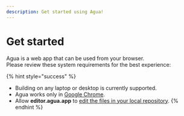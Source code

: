 ```yaml
---
description: Get started using Agua!
---
```


# Get started

Agua is a web app that can be used from your browser.\
Please review these system requirements for the best experience:

{% hint style="success" %}
* Building on any laptop or desktop is currently supported.
* Agua works only in [Google Chrome](https://www.google.com/intl/es-419/chrome/).
* Allow **editor.agua.app** to [edit the files in your local repository](./).
{% endhint %}

